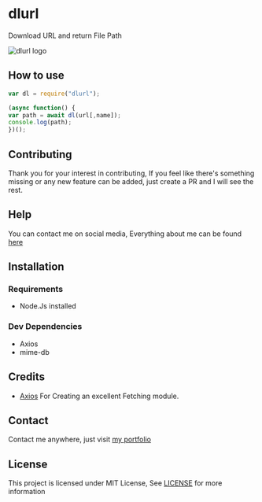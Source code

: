# dlurl  
  
Download URL and return File Path

![dlurl logo](https://user-images.githubusercontent.com/17960677/98069898-fbdd4c80-1e85-11eb-982e-5c9fb856db4f.png)

## How to use

```js
var dl = require("dlurl");

(async function() {
var path = await dl(url[,name]);
console.log(path);
})();
```

## Contributing

Thank you for your interest in contributing, If you feel like there's something missing or any new feature can be added, just create a PR and I will see the rest.

## Help

You can contact me on social media, Everything about me can be found [here](https://theabbie.github.io)

## Installation

### Requirements

* Node.Js installed

### Dev Dependencies

* Axios
* mime-db

## Credits

* [Axios](https://www.npmjs.com/package/axios) For Creating an excellent Fetching module.

## Contact

Contact me anywhere, just visit [my portfolio](https://theabbie.github.io)

## License

This project is licensed under MIT License, See [LICENSE](/LICENSE) for more information

